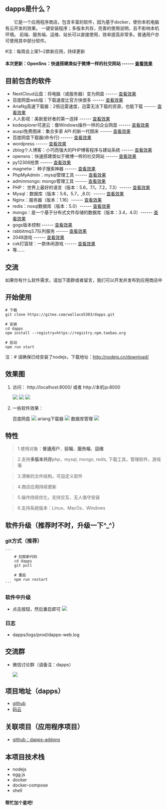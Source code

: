 ## dapps是什么？
&emsp;&emsp;它是一个应用程序商店，包含丰富的软件，因为基于docker，使你本机电脑有云开发的效果。
一键安装程序；多版本共存，完善的使用说明，且不影响本机环境。
前端、服务端、运维、站长可以直接使用，效率提高非常多。普通用户亦可使用其中部分软件。

#注：每周会上架1~2款新应用，持续更新

#### 本次更新：OpenSns：快速搭建类似于微博一样的社交网站 ------ [查看效果](https://github.com/wallace5303/dapps-addons/tree/master/addons/opensns)

## 目前包含的软件

- NextCloud云盘：将电脑（或服务器）变为网盘 ------ [查看效果](https://github.com/wallace5303/dapps-addons/tree/master/addons/nextcloud)
- 百度网盘web版：下载速度比官方快很多 ------ [查看效果](https://github.com/wallace5303/dapps-addons/blob/master/addons/baidupcs-web/README.md)
- AriaNg高速下载器：2倍迅雷速度，迅雷无法下载的资源，也能下载 ------ [查看效果](https://github.com/wallace5303/dapps-addons/blob/master/addons/ariang/README.md) 
- 人人影视：美剧爱好者的第一选择 ------ [查看效果](https://github.com/wallace5303/dapps-addons/tree/master/addons/rrshare)
- kodexplorer可道云：像Windows操作一样的企业网盘 ------ [查看效果](https://github.com/wallace5303/dapps-addons/tree/master/addons/kodexplorer)
- auxpi免费图床：集合多家 API 的新一代图床 ------ [查看效果](https://github.com/wallace5303/dapps-addons/tree/master/addons/auxpi)
- 百度网盘下载器(命令行) ------ [查看效果](https://github.com/wallace5303/dapps-addons/blob/master/addons/baidupcs-go/README.md)
- wordpress ------ [查看效果](https://github.com/wallace5303/dapps-addons/blob/master/addons/wordpress/README.md)
- zblog个人博客：小巧而强大的PHP博客程序与建站系统 ------ [查看效果](https://github.com/wallace5303/dapps-addons/tree/master/addons/zblog)
- opensns：快速搭建类似于微博一样的社交网站 ------ [查看效果](https://github.com/wallace5303/dapps-addons/tree/master/addons/opensns)
- py12306抢票 ------ [查看效果](https://github.com/wallace5303/dapps-addons/blob/master/addons/py12306/README.md)
- magnetw： 种子搜索神器 ------ [查看效果](https://github.com/wallace5303/dapps-addons/blob/master/addons/magnetw21/README.md)
- PhpMyAdmin：mysql管理工具 ------ [查看效果](https://github.com/wallace5303/dapps-addons/blob/master/addons/phpmyadmin/README.md)
- adminmongo: mongo管理工具 ------ [查看效果](https://github.com/wallace5303/dapps-addons/blob/master/addons/adminmongo/README.md)
- PHP： 世界上最好的语言（版本：5.6，7.1，7.2，7.3）------ [查看效果](https://github.com/wallace5303/dapps-addons/blob/master/addons/php-7-2-21/README.md)
- Mysql：数据库（版本：5.6，5.7，,8.0）------ [查看效果](https://github.com/wallace5303/dapps-addons/blob/master/addons/mysql57/README.md)
- Nginx：服务器（版本：1.16）------ [查看效果](https://github.com/wallace5303/dapps-addons/blob/master/addons/nginx116/README.md)
- redis：nosql数据库（版本：5.0）------ [查看效果](https://github.com/wallace5303/dapps-addons/blob/master/addons/redis5/README.md)
- mongo：是一个基于分布式文件存储的数据库（版本：3.4，4.0）------ [查看效果](https://github.com/wallace5303/dapps-addons/blob/master/addons/mongo-4-0-13/README.md)
- gogs版本控制 ------ [查看效果](https://github.com/wallace5303/dapps-addons/blob/master/addons/gogs/README.md)
- rabbitmq3.7队列服务 ------ [查看效果](https://github.com/wallace5303/dapps-addons/blob/master/addons/rabbitmq37/README.md)
- 2048游戏 ------ [查看效果](https://github.com/wallace5303/dapps-addons/blob/master/addons/game-2048/README.md)
- cxk打篮球：一款休闲游戏 ------ [查看效果](https://github.com/wallace5303/dapps-addons/tree/master/addons/cxk-ball)
- 等......

## 交流

如果你有什么软件需求，请加下面群或者留言，我们可以开发并发布到应用商店中

## 开始使用

```
# 下载
git clone https://gitee.com/wallace5303/dapps.git

# 安装
cd dapps
npm install --registry=https://registry.npm.taobao.org

# 启动
npm run start
```

注：# 请确保已经安装了nodejs，下载地址：http://nodejs.cn/download/

## 效果图
1. 访问： http://localhost:8000/ 或者 http://本机ip:8000

    ![](https://i.loli.net/2019/10/26/fLmqtePbAHFnksl.png)
    ![](https://i.loli.net/2019/10/26/jScTp4DCKRMfobk.png)
    ![](https://i.loli.net/2019/10/11/yWCI8TQReAMsdpB.png)

2. 一些软件效果：

    百度网盘
    ![](https://i.loli.net/2019/11/06/MDPWZJcGaBpUznr.png)
    ariang下载器
    ![](https://i.loli.net/2019/11/04/RoxOCNnWEdaHFLw.png)
    数据库管理
    ![](https://i.loli.net/2019/10/08/Y2DGjzJ4opiFueM.png)


## 特性
>1.使用对象：**普通用户**，**前端**，**服务端**，**运维**

>2.支持**多版本共存**php，mysql, mongo, redis, 下载工具，管理软件，游戏等

>3.清晰的文件结构，可自定义软件

>4.商店应用持续更新

>5.操作持续优化，支持交互、无人值守安装

>6.支持系统版本：Linux、MacOs、Windows

## 软件升级（推荐时不时，升级一下^_^）

### git方式（推荐）

    ```
        # 拉取新代码
        cd dapps
        git pull

        # 重启
        npm run restart
    ```

### 软件中升级

- 点击按钮，然后重启即可
![](https://i.loli.net/2019/10/24/b6O8aG2ZmLodFxN.png)

### 日志
- dapps/logs/prod/dapps-web.log

## 交流群

* 微信讨论群（请备注：dapps）

    ![](https://i.loli.net/2019/08/22/5BHxFJhYpzoAVT1.png)

## 项目地址（dapps）

- [github](https://github.com/wallace5303/dapps)
- [码云](https://gitee.com/wallace5303/dapps)

## 关联项目（应用程序项目）

- [github：dapps-addons](https://github.com/wallace5303/dapps-addons)

## 本项目技术栈
- nodejs
- egg.js
- docker
- docker-compose
- shell


#### 帮忙加个星吧!

